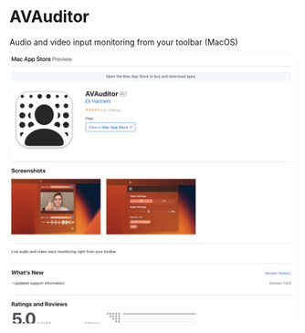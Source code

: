 # AVAuditor
Audio and video input monitoring from your toolbar (MacOS)

<img src="https://raw.githubusercontent.com/Elichartnett/AVAuditor/main/1.png" alt="1"/>

